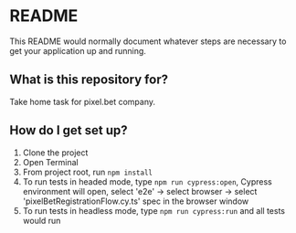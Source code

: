 # README

This README would normally document whatever steps are necessary to get your application up and running.

## What is this repository for?

Take home task for pixel.bet company.

## How do I get set up?

1. Clone the project
2. Open Terminal
3. From project root, run `npm install`
4. To run tests in headed mode, type `npm run cypress:open`, Cypress environment will open, select 'e2e' -> select browser -> select 'pixelBetRegistrationFlow.cy.ts' spec in the browser window
5. To run tests in headless mode, type `npm run cypress:run` and all tests would run
